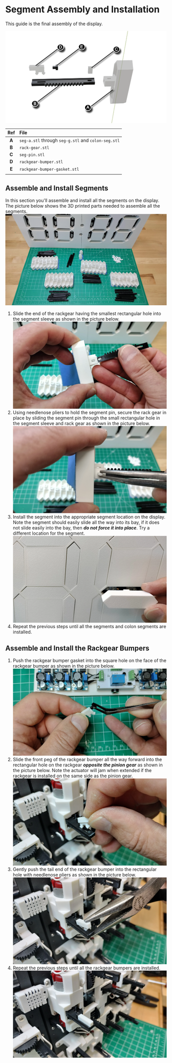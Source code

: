 # Segment Assembly and Installation

This guide is the final assembly of the display.

![segment-assembly](../img/segmentassembly/segment-assembly.webp)

| Ref | File |
| :---: | :---|
| **A** | `seg-a.stl` through `seg-g.stl` and `colon-seg.stl` |
| **B** | `rack-gear.stl` |
| **C** | `seg-pin.stl` |
| **D** | `rackgear-bumper.stl` |
| **E** | `rackgear-bumper-gasket.stl` |
| | |

## Assemble and Install Segments

In this section you'll assemble and install all the segments on the display. The picture below shows the 3D printed parts needed to assemble all the segments.
![segmentassembly-prep](../img/segmentassembly/segmentassembly-prep.webp)

1. Slide the end of the rackgear having the smallest rectangular hole into the segment sleeve as shown in the picture below.
![segmentassembly-1](../img/segmentassembly/segmentassembly-1.webp)
1. Using needlenose pliers to hold the segment pin, secure the rack gear in place by sliding the segment pin through the small rectangular hole in the segment sleeve and rack gear as shown in the picture below.
![segmentassembly-2](../img/segmentassembly/segmentassembly-2.webp)
1. Install the segment into the appropriate segment location on the display. Note the segment should easily slide all the way into its bay, if it does not slide easily into the bay, then ***do not force it into place***. Try a different location for the segment.
![segmentassembly-3](../img/segmentassembly/segmentassembly-3.webp)
1. Repeat the previous steps until all the segments and colon segments are installed.

## Assemble and Install the Rackgear Bumpers

1. Push the rackgear bumper gasket into the square hole on the face of the rackgear bumper as shown in the picture below.
![segmentassembly-4](../img/segmentassembly/segmentassembly-4.webp)
1. Slide the front peg of the rackgear bumper all the way forward into the rectangular hole on the rackgear ***opposite the pinion gear*** as shown in the picture below. Note the actuator will jam when extended if the rackgear is installed on the same side as the pinion gear.
![segmentassembly-5](../img/segmentassembly/segmentassembly-5.webp)
1. Gently push the tail end of the rackgear bumper into the rectangular hole with needlenose pliers as shown in the picture below.
![segmentassembly-6](../img/segmentassembly/segmentassembly-6.webp)
1. Repeat the previous steps until all the rackgear bumpers are installed.
![segmentassembly-7](../img/segmentassembly/segmentassembly-7.webp)
